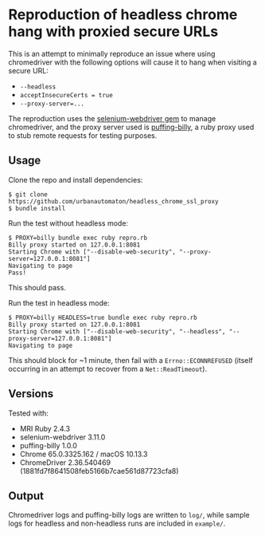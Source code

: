 # Reproduction of headless chrome hang with proxied secure URLs

This is an attempt to minimally reproduce an issue where using
chromedriver with the following options will cause it to hang when
visiting a secure URL:

* `--headless`
* `acceptInsecureCerts = true`
* `--proxy-server=...`

The reproduction uses the [selenium-webdriver
gem](https://github.com/SeleniumHQ/selenium/tree/master/rb) to manage
chromedriver, and the proxy server used is
[puffing-billy](https://github.com/oesmith/puffing-billy), a ruby proxy
used to stub remote requests for testing purposes.

## Usage

Clone the repo and install dependencies:

    $ git clone https://github.com/urbanautomaton/headless_chrome_ssl_proxy
    $ bundle install

Run the test without headless mode:

    $ PROXY=billy bundle exec ruby repro.rb
    Billy proxy started on 127.0.0.1:8081
    Starting Chrome with ["--disable-web-security", "--proxy-server=127.0.0.1:8081"]
    Navigating to page
    Pass!

This should pass.

Run the test in headless mode:

    $ PROXY=billy HEADLESS=true bundle exec ruby repro.rb
    Billy proxy started on 127.0.0.1:8081
    Starting Chrome with ["--disable-web-security", "--headless", "--proxy-server=127.0.0.1:8081"]
    Navigating to page


This should block for ~1 minute, then fail with a `Errno::ECONNREFUSED`
(itself occurring in an attempt to recover from a `Net::ReadTimeout`).

## Versions

Tested with:

* MRI Ruby 2.4.3
* selenium-webdriver 3.11.0
* puffing-billy 1.0.0
* Chrome 65.0.3325.162 / macOS 10.13.3
* ChromeDriver 2.36.540469 (1881fd7f8641508feb5166b7cae561d87723cfa8)

## Output

Chromedriver logs and puffing-billy logs are written to `log/`, while
sample logs for headless and non-headless runs are included in
`example/`.
